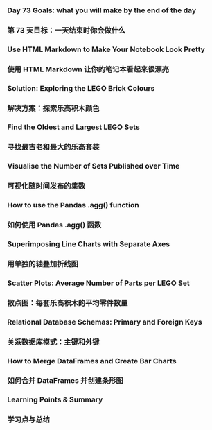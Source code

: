 ### Day 73 Goals: what you will make by the end of the day
### 第 73 天目标：一天结束时你会做什么

### Use HTML Markdown to Make Your Notebook Look Pretty
### 使用 HTML Markdown 让你的笔记本看起来很漂亮

### Solution: Exploring the LEGO Brick Colours
### 解决方案：探索乐高积木颜色

### Find the Oldest and Largest LEGO Sets
### 寻找最古老和最大的乐高套装

### Visualise the Number of Sets Published over Time
### 可视化随时间发布的集数

### How to use the Pandas .agg() function
### 如何使用 Pandas .agg() 函数

### Superimposing Line Charts with Separate Axes
### 用单独的轴叠加折线图

### Scatter Plots: Average Number of Parts per LEGO Set
### 散点图：每套乐高积木的平均零件数量

### Relational Database Schemas: Primary and Foreign Keys
### 关系数据库模式：主键和外键

### How to Merge DataFrames and Create Bar Charts
### 如何合并 DataFrames 并创建条形图

### Learning Points & Summary
### 学习点与总结
